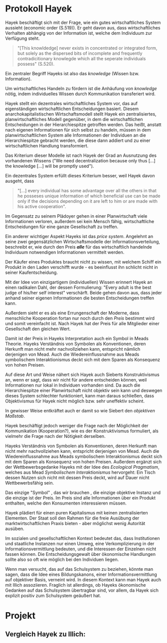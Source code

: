# Protokoll Hayek
<!-- TODO MH: die hinweise auf die Textherkunft (Protokoll), wie auch die stilistischen Unterschiede müssen raus -->

<!-- TODO MH: hier fehlt eine richtige, inhaltlich grundierende Einleitung zu Hayek im Sinne einer Sanduhr-Struktur. Warum lesen wir das, was zeichnet ihn aus, was ist der Kontext? -->

Hayek beschäftigt sich mit der Frage, wie ein gutes wirtschaftliches System aussieht (economic order (S.519)).
Er geht davon aus, dass wirtschaftliches Verhalten abhängig von der Information ist, welche dem Individuum zur Verfügung steht.
<!-- TODO MH: zu unpräzise, lieber von Information ausgehen -->

>"[This knowldedge] never exists in concentrated or integrated form, but solely as the dispersed bits of incomplete and frequently contradicitionary knowlegde which all the seperate individuals possess" (S.520).

Ein zentraler Begriff Hayeks ist also das *knowledge* (Wissen bzw. Information).
<!-- FIXME MH: kein grund hier englisch zu verwenden -->
Um wirtschaftliches Handeln zu fördern ist die Anhäufung von *knowledge* nötig, indem individuelles Wissen durch Kommunikation transferiert wird.
<!-- FIXME MH: trivial/zirkulär. Lieber anhand eines Beispiels erklären, welche Art von wissen *aggregiert* werden muss -->

Hayek stellt ein dezentrales wirtschaftliches System vor, das auf eigenständigen wirtschaftlichen Entscheidungen basiert.
Diesem anarchokapitalistischen Wirtschaftsmodell stellt Hayek ein zentralisiertes, planwirtschaftliches Modell gegenüber, in dem die wirtschaftlichen Entscheidungen in der Hierarchiespitze getroffen werden.
Das heißt, anstatt nach eigenen Informationen für sich selbst zu handeln, müssen in dem planwirtschaftlichen System alle Informationen der Individuen an die Hierarchiespitze gebracht werden, die diese dann addiert und zu einer wirtschaftlichen Handlung transformiert.
<!-- TODO: MH oben stehenden 3 sätze sind zu lang, nicht präzise genug. Es geht in allem um die aggregation von infos. Hier brauchen wir einen Textauszug. -->
Das Kriterium dieser Modelle ist nach Hayek der Grad an Ausnutzung des vorhandenen Wissens ("We need decentralization because only thus [...] the knowledge [...] will be promptly used").
<!-- TODO: Niko, findet jemand ein besseres Zitat? -->
Ein dezentrales System erfüllt dieses Kriterium besser, weil Hayek davon ausgeht, dass

> "[...] every individual has some advantage over all the others in that he posseses unique information of which beneficial use can be made only if the decisions depending on it are left to him or are made with his active cooperation".

Im Gegensatz zu seinem Plädoyer gehen in einer Planwirtschaft viele Informationen verloren, außerdem sei kein Mensch fähig, wirtschaftliche Entscheidungen für eine ganze Gesellschaft zu treffen.
<!-- FIXME: MH Die beiden teile dieses Satzes bedeuten dasselbe, zirkulär -->

Ein anderer wichtiger Aspekt Hayeks ist das *price system*.
Angelehnt an seine zwei gegensätzlichen Wirtschaftsmodelle der Informationsverteilung, beschreibt er, wie durch den Preis ***alle*** für das wirtschaftlich handelnde Individuum notwendigen Informationen vermittelt werden.
<!-- TODO: MH das sind nicht *seine* Wirtschaftsmodelle -->
Der Käufer eines Produktes braucht nicht zu wissen, mit welchem Schiff ein Produkt in den Laden verschifft wurde - es beeinflusst ihn schlicht nicht in seiner Kaufentscheidung.
<!-- TODO: MH die struktur ist murks, hier folgen mehr oder weniger zusammenhanglose Absätze aufeinander -->

Mit der Idee von einzigartigem (individuellen) Wissen erinnert Hayek an einen radikalen Dahl, der dessen Formulierung: "Every adult is the best judge of his/her self interest" verschärft.
Beide gehen davon aus, dass jeder anhand seiner eigenen Informationen die besten Entscheidungen treffen kann.

<!-- FIXME: MH Begriffe sind zu unpräzise: es geht nicht um einzigartiges Wissen ... -->

Außerdem sieht er es als eine Errungenschaft der Moderne, dass menschliche Kooperation fortan nur noch durch den *Preis* bestimmt wird und somit vereinfacht ist.
Nach Hayek hat der Preis für alle Mitglieder einer Gesellschaft den gleichen Wert.
<!-- TODO: MH Quelle? -->
Damit ist der Preis in Hayeks Interpretation auch ein Symbol in Meads Theorie.
Hayeks Verständnis von Symbolen als Konventionen, deren Herkunft man nicht mehr nachvollziehen kann, entspricht nämlich derjenigen von Mead.
Auch die Wiedereinflussnahme aus Meads symbolischem Interaktionismus deckt sich mit dem Sparen als Konsequenz von hohen Preisen.

Auf diese Art und Weise nähert sich Hayek auch Sieberts Konstruktivismus an, wenn er sagt, dass wir nicht für andere entscheiden können, weil Informationen nur lokal in Individuen vorhanden sind.
Da auch die Hierarchiespitze einer Planwirtschaft nicht objektiv sein kann und deswegen dieses System schlechter funktioniert, kann man daraus schließen, dass Objektivismus für Hayek nicht möglich bzw. sehr uneffektiv scheint.
<!-- TODO: MH zirkulär! Genauer auf Natur und Möglichkeiten der Aggregation und Messung von Informationen abstellen -->
In gewisser Weise entkräftet auch er damit so wie Siebert den *objektiven Maßstab*.
<!-- TODO: MH: nein,  hayek entkräftet garnichts; er hat einfach ein anderes Modell. Im übrigen verneint Hayek nicht per se objektives Wissen; er hält es nur für weniger weit verbreitet -->
Hayek beschäftigt jedoch weniger die Frage nach der Möglichkeit der Kommunikation (Kooperation?), wie es der Konstruktivismus formuliert, als vielmehr die Frage nach der Nötigkeit derselben.
<!-- TODO: MH gute arbeit, elegante Schlussfolgerung! Mehr darauf hinarbeiten -->

Hayeks Verständnis von Symbolen als Konventionen, deren Herkunft man nicht mehr nachvollziehen kann, entspricht derjenigen von Mead.
Auch die Wiedereinflussnahme aus Meads symbolischem Interaktionismus deckt sich mit dem Sparen als Konsequenz von hohen Preisen.
Außerdem ergänzt sich der Wettbewerbsgedanke Hayeks mit der Idee des *Ecological Pragmatism*, welches aus Mead *Symbolischem Interaktionismus* hervorgeht:
Ein Tisch dessen Nutzen sich nicht mit dessen Preis deckt, wird auf Dauer nicht Wettbewerbsfähig sein.
<!-- FIXME: MH: nein, das ergänzt sich garnicht, das widerspricht sich! Wie sollte sich das ergänzen? -->
Das einzige "Symbol" , das wir brauchen , die einzige objektive Instanz und die einzige ist der Preis.
Im Preis sind alle Informationen über ein Produkt enthalten, welche den Konsumenten interessieren müssen.  

<!-- TODO: Sagt er das wirklich? Textnachweis -->

Hayek plädiert für einen puren Kapitalismus mit keinen zentralisierten Elementen.
Der Staat soll den Rahmen für die freie Ausübung der marktwirtschaftlichen Praxis bieten - aber möglichst wenig Autorität ausüben.
<!-- TODO: MH übertreibung, ohne quellenangabe -->

Im sozialen und gesellschaftlichen Kontext bedeutet das, dass Institutionen und staatliche Instanzen nur einen Umweg, eine Verkomplizierung in der Informationsvermittlung bedeuten, und die Interessen der Einzelnen nicht fassen können. Die Entscheidungsgewalt über ökonomische Handlungen sollte also so oft wie möglich bei den Individuen liegen.

Wenn man versucht, das auf das Schulsystem zu beziehen, könnte man sagen, dass die Idee eines Bildungskanons, einer Informationsvermittlung auf objektiver Basis, verneint wird.
In diesem Kontext kann man Hayek auch mit Illich assoziieren.
Fraglich ist allerdings, ob Hayeks ökonomische Gedanken auf das Schulsystem übertragbar sind, vor allem, da Hayek sich explizit positiv zum Schulsystem geäußert hat.

# Projekt
## Vergleich Hayek zu Illich:
